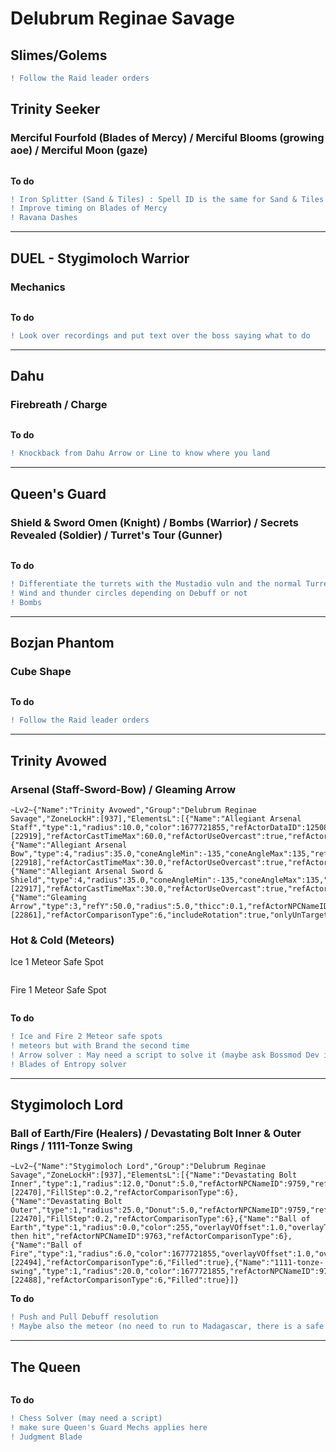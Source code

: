 # Delubrum Reginae Savage
## Slimes/Golems
```diff
! Follow the Raid leader orders
```
## Trinity Seeker
### Merciful Fourfold (Blades of Mercy) / Merciful Blooms (growing aoe) / Merciful Moon (gaze)
```

```
**To do**
```diff
! Iron Splitter (Sand & Tiles) : Spell ID is the same for Sand & Tiles both AND the same for the Trinity and its avatars
! Improve timing on Blades of Mercy
! Ravana Dashes
```
***
## DUEL - Stygimoloch Warrior
### Mechanics
```

```
**To do**
```diff
! Look over recordings and put text over the boss saying what to do
```
***
## Dahu
### Firebreath / Charge
```

```
**To do**
```diff
! Knockback from Dahu Arrow or Line to know where you land
```
***
## Queen's Guard
### Shield & Sword Omen (Knight) / Bombs (Warrior) / Secrets Revealed (Soldier) / Turret's Tour (Gunner)
```

```
**To do**
```diff
! Differentiate the turrets with the Mustadio vuln and the normal Turret Tour
! Wind and thunder circles depending on Debuff or not
! Bombs
```
***
## Bozjan Phantom
### Cube Shape
```

```
**To do**
```diff
! Follow the Raid leader orders
```
***
## Trinity Avowed
### Arsenal (Staff-Sword-Bow) / Gleaming Arrow
```
~Lv2~{"Name":"Trinity Avowed","Group":"Delubrum Reginae Savage","ZoneLockH":[937],"ElementsL":[{"Name":"Allegiant Arsenal Staff","type":1,"radius":10.0,"color":1677721855,"refActorDataID":12508,"refActorRequireCast":true,"refActorCastId":[22919],"refActorCastTimeMax":60.0,"refActorUseOvercast":true,"refActorComparisonType":3,"onlyTargetable":true,"onlyVisible":true,"Filled":true},{"Name":"Allegiant Arsenal Bow","type":4,"radius":35.0,"coneAngleMin":-135,"coneAngleMax":135,"refActorDataID":12508,"refActorRequireCast":true,"refActorCastId":[22918],"refActorCastTimeMax":30.0,"refActorUseOvercast":true,"refActorComparisonType":3,"includeRotation":true,"onlyTargetable":true,"onlyVisible":true,"Filled":true},{"Name":"Allegiant Arsenal Sword & Shield","type":4,"radius":35.0,"coneAngleMin":-135,"coneAngleMax":135,"refActorDataID":12508,"refActorRequireCast":true,"refActorCastId":[22917],"refActorCastTimeMax":30.0,"refActorUseOvercast":true,"refActorComparisonType":3,"includeRotation":true,"onlyTargetable":true,"onlyVisible":true,"AdditionalRotation":3.1415927,"Filled":true},{"Name":"Gleaming Arrow","type":3,"refY":50.0,"radius":5.0,"thicc":0.1,"refActorNPCNameID":9854,"refActorRequireCast":true,"refActorCastId":[22861],"refActorComparisonType":6,"includeRotation":true,"onlyUnTargetable":true,"onlyVisible":true}]}
```
###  Hot & Cold (Meteors)
Ice 1 Meteor Safe Spot
```

```
Fire 1 Meteor Safe Spot
```

```
**To do**
```diff
! Ice and Fire 2 Meteor safe spots
! meteors but with Brand the second time
! Arrow solver : May need a script to solve it (maybe ask Bossmod Dev if he could tell us)
! Blades of Entropy solver 
```
***
## Stygimoloch Lord
### Ball of Earth/Fire (Healers) / Devastating Bolt Inner & Outer Rings / 1111-Tonze Swing
```
~Lv2~{"Name":"Stygimoloch Lord","Group":"Delubrum Reginae Savage","ZoneLockH":[937],"ElementsL":[{"Name":"Devastating Bolt Inner","type":1,"radius":12.0,"Donut":5.0,"refActorNPCNameID":9759,"refActorRequireCast":true,"refActorCastId":[22470],"FillStep":0.2,"refActorComparisonType":6},{"Name":"Devastating Bolt Outer","type":1,"radius":25.0,"Donut":5.0,"refActorNPCNameID":9759,"refActorRequireCast":true,"refActorCastId":[22470],"FillStep":0.2,"refActorComparisonType":6},{"Name":"Ball of Earth","type":1,"radius":0.0,"color":255,"overlayVOffset":1.0,"overlayText":"Dispel then hit","refActorNPCNameID":9763,"refActorComparisonType":6},{"Name":"Ball of Fire","type":1,"radius":6.0,"color":1677721855,"overlayVOffset":1.0,"overlayText":"Reflect","refActorNPCNameID":9761,"refActorRequireCast":true,"refActorCastId":[22494],"refActorComparisonType":6,"Filled":true},{"Name":"1111-tonze-swing","type":1,"radius":20.0,"color":1677721855,"refActorNPCNameID":9759,"refActorRequireCast":true,"refActorCastId":[22488],"refActorComparisonType":6,"Filled":true}]}
```
**To do**
```diff
! Push and Pull Debuff resolution
! Maybe also the meteor (no need to run to Madagascar, there is a safe point where you get 5-7k damage)
```
***
## The Queen
```

```
**To do**
```diff
! Chess Solver (may need a script)
! make sure Queen's Guard Mechs applies here
! Judgment Blade
```
